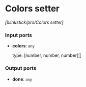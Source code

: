 # Colors setter

_[blinkstick/pro/Colors setter]_

### Input ports

* __colors__: ` any `


    type: [number, number, number][]<br>

### Output ports

* __done__: ` any `

